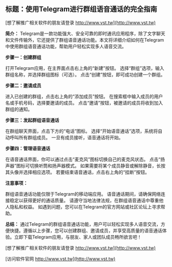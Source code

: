 ## **标题：使用Telegram进行群组语音通话的完全指南**

[想了解推广相关软件的朋友请登录 http://www.vst.tw](http://www.vst.tw)

**简介：**
Telegram是一款功能强大、安全可靠的即时通讯应用程序，除了文字聊天和文件传输外，它还提供了群组语音通话功能。本文将详细介绍如何在Telegram中使用群组语音通话功能，帮助用户轻松实现多人语音交流。

**步骤一：创建群组**

打开Telegram应用，在主界面点击右上角的“新建”按钮。
选择“群组”选项，输入群组名称，并选择群组图标（可选）。
点击“创建”按钮，即可成功创建一个群组。

**步骤二：邀请成员**

进入已创建的群组，点击右上角的“添加成员”按钮。
在搜索框中输入成员的用户名或手机号码，选择要邀请的成员。
点击“邀请”按钮，被邀请的成员将收到加入群组的通知。

**步骤三：发起群组语音通话**

在群组聊天界面，点击下方的“电话”图标。
选择“开始语音通话”选项，系统将自动呼叫所有群组成员。
一旦有成员接听，语音通话将开始。

**步骤四：管理语音通话**

在语音通话界面，你可以通过点击“麦克风”图标切换自己的麦克风状态。
点击“扬声器”图标可切换听筒和扬声器模式。
如果需要将某个成员静音或解除静音，长按其头像并选择相应选项。
若要结束语音通话，点击右上角的“挂断”按钮。

**注意事项：**

群组语音通话功能仅限于Telegram的移动端应用。
语音通话期间，请确保网络连接稳定以获得更好的通话质量。
请遵守当地法律法规，在群组语音通话中尊重他人隐私和权益。
如遇到问题，您可以在Telegram的官方网站或社区论坛上寻求帮助。

**总结：**
通过Telegram的群组语音通话功能，用户可以轻松实现多人语音交流，方便快捷。遵循以上步骤，您可以创建群组、邀请成员，并享受高质量的语音通话体验。立即下载Telegram应用，与朋友、家人或团队成员畅所欲言吧！

[想了解推广相关软件的朋友请登录 http://www.vst.tw](http://www.vst.tw)


[访问软件官网 http://www.vst.tw](http://www.vst.tw)
